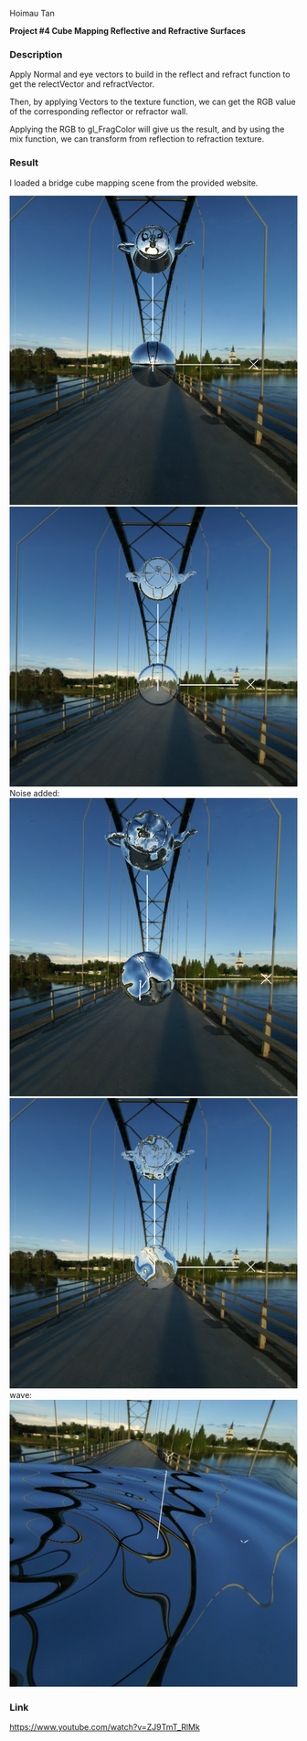 Hoimau Tan

**Project #4 Cube Mapping Reflective and Refractive Surfaces**

### **Description**

Apply Normal and eye vectors to build in the reflect and refract function to get the relectVector and refractVector. 

Then, by applying Vectors to the texture function, we can get the RGB value of the corresponding reflector or refractor wall.

Applying the RGB to gl_FragColor will give us the result, and by using the mix function, we can transform from reflection to refraction texture.

### **Result**

I loaded a bridge cube mapping scene from the provided website.

![Reflection](image/image.png)
![Reraction](image/image1.png)
Noise added:
![Reflection](image/image2.png)
![Reraction](image/image3.png)
wave:
![wave](image/ripples.png)


### **Link**

https://www.youtube.com/watch?v=ZJ9TmT_RlMk
